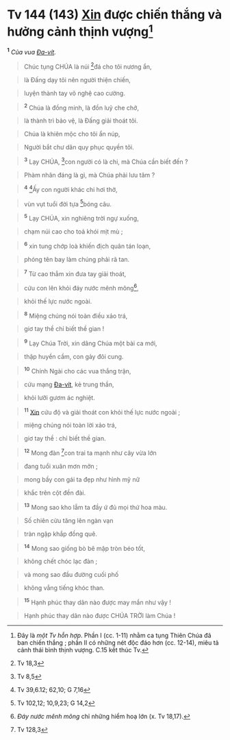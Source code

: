 # Tv 144 (143) [Xin]() được chiến thắng và hưởng cảnh thịnh vượng[^1]
<sup><b>1</b></sup> *Của vua [Đa-vít]().*


> Chúc tụng CHÚA là núi [^1*]đá cho tôi nương ẩn,
>


> là Đấng dạy tôi nên người thiện chiến,
>


> luyện thành tay võ nghệ cao cường.
>


> <sup><b>2</b></sup> Chúa là đồng minh, là đồn luỹ che chở,
>


> là thành trì bảo vệ, là Đấng giải thoát tôi.
>


> Chúa là khiên mộc cho tôi ẩn núp,
>


> Người bắt chư dân quy phục quyền tôi.
>


> <sup><b>3</b></sup> Lạy CHÚA, [^2*]con người có là chi, mà Chúa cần biết đến ?
>


> Phàm nhân đáng là gì, mà Chúa phải lưu tâm ?
>


> <sup><b>4</b></sup> [^3*]Ấy con người khác chi hơi thở,
>


> vùn vụt tuổi đời tựa [^4*]bóng câu.
>


> <sup><b>5</b></sup> Lạy CHÚA, xin nghiêng trời ngự xuống,
>


> chạm núi cao cho toả khói mịt mù ;
>


> <sup><b>6</b></sup> xin tung chớp loà khiến địch quân tán loạn,
>


> phóng tên bay làm chúng phải rã tan.
>


> <sup><b>7</b></sup> Từ cao thẳm xin đưa tay giải thoát,
>


> cứu con lên khỏi đáy nước mênh mông[^2],
>


> khỏi thế lực nước ngoài.
>


> <sup><b>8</b></sup> Miệng chúng nói toàn điều xảo trá,
>


> giơ tay thề chỉ biết thề gian !
>


> <sup><b>9</b></sup> Lạy Chúa Trời, xin dâng Chúa một bài ca mới,
>


> thập huyền cầm, con gảy đôi cung.
>


> <sup><b>10</b></sup> Chính Ngài cho các vua thắng trận,
>


> cứu mạng [Đa-vít](), kẻ trung thần,
>


> khỏi lưỡi gươm ác nghiệt.
>


> <sup><b>11</b></sup> [Xin]() cứu độ và giải thoát con khỏi thế lực nước ngoài ;
>


> miệng chúng nói toàn lời xảo trá,
>


> giơ tay thề : chỉ biết thề gian.
>


> <sup><b>12</b></sup> Mong đàn [^5*]con trai ta mạnh như cây vừa lớn
>


> đang tuổi xuân mơn mởn ;
>


> mong bầy con gái ta đẹp như hình mỹ nữ
>


> khắc trên cột đền đài.
>


> <sup><b>13</b></sup> Mong sao kho lẫm ta đầy ứ đủ mọi thứ hoa màu.
>


> Số chiên cừu tăng lên ngàn vạn
>


> tràn ngập khắp đồng quê.
>


> <sup><b>14</b></sup> Mong sao giống bò bê mập tròn béo tốt,
>


> không chết chóc lạc đàn ;
>


> và mong sao đầu đường cuối phố
>


> không vẳng tiếng khóc than.
>


> <sup><b>15</b></sup> Hạnh phúc thay dân nào được may mắn như vậy !
>


> Hạnh phúc thay dân nào được CHÚA TRỜI làm Chúa !
>

[^1]: Đây là *một Tv hỗn hợp*. Phần I (cc. 1-11) nhằm ca tụng Thiên Chúa đã ban chiến thắng ; phần II có những nét độc đáo hơn (cc. 12-14), miêu tả cảnh thái bình thịnh vượng. C.15 kết thúc Tv.
[^2]: *Đáy nước mênh mông* chỉ những hiểm hoạ lớn (x. Tv 18,17).
[^1*]: Tv 18,3
[^2*]: Tv 8,5
[^3*]: Tv 39,6.12; 62,10; G 7,16
[^4*]: Tv 102,12; 10,9,23; G 14,2
[^5*]: Tv 128,3